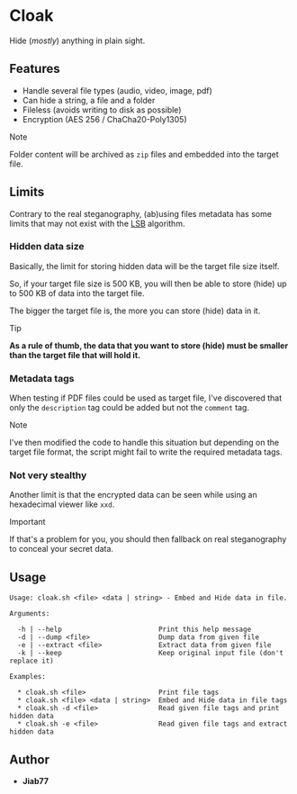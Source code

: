 # Cloak

Hide (_mostly_) anything in plain sight.

## Features

* Handle several file types (audio, video, image, pdf)
* Can hide a string, a file and a folder
* Fileless (avoids writing to disk as possible)
* Encryption (AES 256 / ChaCha20-Poly1305)
  
> [!NOTE]
> Folder content will be archived as `zip` files and embedded into the target file.

## Limits

Contrary to the real steganography, (ab)using files metadata has some limits that may not exist with the [LSB](https://www.researchgate.net/publication/368691521_Hiding_secret_data_in_audiovideoimagetext_steganography_using_least_significant_bit_algorithmMHIndia) algorithm.

### Hidden data size

Basically, the limit for storing hidden data will be the target file size itself.

So, if your target file size is 500 KB, you will then be able to store (hide) up to 500 KB of data into the target file.

The bigger the target file is, the more you can store (hide) data in it.

> [!TIP]
> __As a rule of thumb, the data that you want to store (hide) must be smaller than the target file that will hold it.__

### Metadata tags

When testing if PDF files could be used as target file, I've discovered that only the `description` tag could be added but not the `comment` tag.

> [!NOTE]
> I've then modified the code to handle this situation but depending on the target file format, the script might fail to write the required metadata tags.

### Not very stealthy

Another limit is that the encrypted data can be seen while using an hexadecimal viewer like `xxd`.

> [!IMPORTANT]
> If that's a problem for you, you should then fallback on real steganography to conceal your secret data.

## Usage

```console
Usage: cloak.sh <file> <data | string> - Embed and Hide data in file.

Arguments:

  -h | --help                        Print this help message
  -d | --dump <file>                 Dump data from given file
  -e | --extract <file>              Extract data from given file
  -k | --keep                        Keep original input file (don't replace it)

Examples:

  * cloak.sh <file>                  Print file tags
  * cloak.sh <file> <data | string>  Embed and Hide data in file tags
  * cloak.sh -d <file>               Read given file tags and print hidden data
  * cloak.sh -e <file>               Read given file tags and extract hidden data

```

## Author

* __Jiab77__
